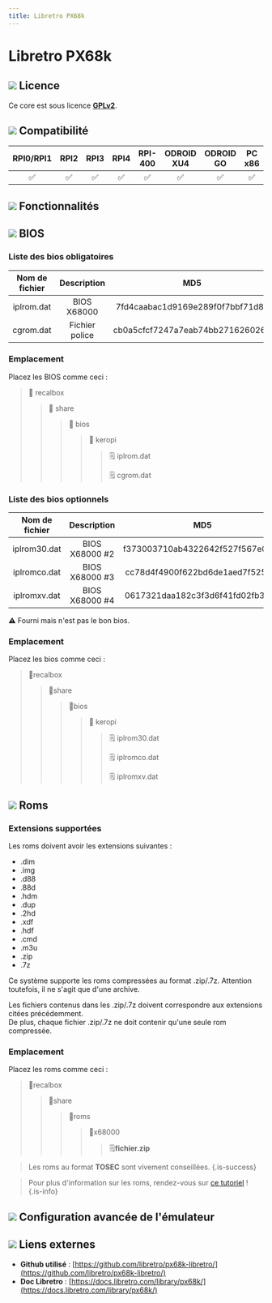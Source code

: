 ```yaml
---
title: Libretro PX68k
---
```


# Libretro PX68k



## ![](./gerald-g-parchment-background-or-border-5.svg) Licence

Ce core est sous licence [**GPLv2**](https://github.com/libretro/px68k-libretro/blob/master/COPYING).

## ![](./compatibility.png) Compatibilité

| RPI0/RPI1 | RPI2 | RPI3 | RPI4 | RPI-400 | ODROID XU4 | ODROID GO | PC x86 | PC X86\_64 |
| :---: | :---: | :---: | :---: | :---: | :---: | :---: | :---: | :---: |
| ✅ | ✅ | ✅ | ✅ | ✅ | ✅ | ✅ | ✅ | ✅ |

## ![](./cogwheel-145804_640.png) Fonctionnalités



## ![](./tqfp32.svg) BIOS

### Liste des bios obligatoires

| **Nom de fichier** | Description | MD5 | Fourni |
| :---: | :---: | :---: | :---: |
| iplrom.dat | BIOS X68000 | 7fd4caabac1d9169e289f0f7bbf71d8e | ✅ |
| cgrom.dat | Fichier police | cb0a5cfcf7247a7eab74bb2716260269 | ✅ |

### Emplacement

Placez les BIOS comme ceci :

> 📁 recalbox
>
> > 📁 share
> >
> > > 📁 bios
> > >
> > > > 📁 keropi
> > > >
> > > > > 🗒 iplrom.dat
> > > > >
> > > > > 🗒 cgrom.dat

### Liste des bios optionnels

| Nom de fichier | Description | MD5 | Fourni |
| :---: | :---: | :---: | :---: |
| iplrom30.dat | BIOS X68000 \#2 | f373003710ab4322642f527f567e020a | ⚠ |
| iplromco.dat | BIOS X68000 \#3 | cc78d4f4900f622bd6de1aed7f52592f | ⚠ |
| iplromxv.dat | BIOS X68000 \#4 | 0617321daa182c3f3d6f41fd02fb3275 | ⚠ |

⚠ Fourni mais n'est pas le bon bios.

### **Emplacement**

Placez les bios comme ceci :

> 📁recalbox
>
> > 📁share
> >
> > > 📁bios
> > >
> > > > 📁 keropi
> > > >
> > > > > 🗒 iplrom30.dat
> > > > >
> > > > > 🗒 iplromco.dat
> > > > >
> > > > > 🗒 iplromxv.dat

## ![](./rom-30098_640.png) Roms

### **Extensions supportées**

Les roms doivent avoir les extensions suivantes :

* .dim
* .img
* .d88
* .88d
* .hdm
* .dup
* .2hd
* .xdf
* .hdf
* .cmd
* .m3u
* .zip
* .7z

Ce système supporte les roms compressées au format .zip/.7z. Attention toutefois, il ne s'agit que d'une archive.

Les fichiers contenus dans les .zip/.7z doivent correspondre aux extensions citées précédemment.  
De plus, chaque fichier .zip/.7z ne doit contenir qu'une seule rom compressée.

### **Emplacement**

Placez les roms comme ceci : 

> 📁recalbox
>
> > 📁share
> >
> > > 📁roms
> > >
> > > > 📁x68000
> > > >
> > > > > 🗒**fichier.zip**


>Les roms au format **TOSEC** sont vivement conseillées.
{.is-success}


>Pour plus d'information sur les roms, rendez-vous sur [ce tutoriel](/fr/tutoriels/jeux/generalite/les-roms-et-les-isos) !
{.is-info}

## ![](./hammer-28636_640.png) Configuration avancée de l'émulateur



## ![](./kisspng-web-development-world-wide-web-computer-icons-webs-world-wide-web-icon-png-5ab05c24477216.4540070115215073642927.png) Liens externes

* **Github utilisé** : [https://github.com/libretro/px68k-libretro/](https://github.com/libretro/px68k-libretro/)
* **Doc Libretro** : [https://docs.libretro.com/library/px68k/](https://docs.libretro.com/library/px68k/)

